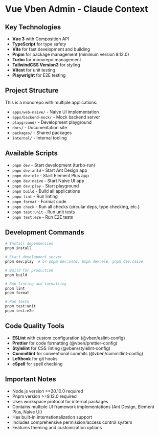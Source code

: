 # Vue Vben Admin - Claude Context

## Key Technologies

- **Vue 3** with Composition API
- **TypeScript** for type safety
- **Vite** for fast development and building
- **Pnpm** for package management (minimum version 9.12.0)
- **Turbo** for monorepo management
- **TailwindCSS Version3** for styling
- **Vitest** for unit testing
- **Playwright** for E2E testing

## Project Structure

This is a monorepo with multiple applications:

- `apps/web-naive/` - Naive UI implementation
- `apps/backend-mock/` - Mock backend server
- `playground/` - Development playground
- `docs/` - Documentation site
- `packages/` - Shared packages
- `internal/` - Internal tooling

## Available Scripts

- `pnpm dev` - Start development (turbo-run)
- `pnpm dev:antd` - Start Ant Design app
- `pnpm dev:ele` - Start Element Plus app
- `pnpm dev:naive` - Start Naive UI app
- `pnpm dev:play` - Start playground
- `pnpm build` - Build all applications
- `pnpm lint` - Run linting
- `pnpm format` - Format code
- `pnpm check` - Run all checks (circular deps, type checking, etc.)
- `pnpm test:unit` - Run unit tests
- `pnpm test:e2e` - Run E2E tests

## Development Commands

```bash
# Install dependencies
pnpm install

# Start development server
pnpm dev:play  # or pnpm dev:antd, pnpm dev:ele, pnpm dev:naive

# Build for production
pnpm build

# Run linting and formatting
pnpm lint
pnpm format

# Run tests
pnpm test:unit
pnpm test:e2e
```

## Code Quality Tools

- **ESLint** with custom configuration (@vben/eslint-config)
- **Prettier** for code formatting (@vben/prettier-config)
- **Stylelint** for CSS linting (@vben/stylelint-config)
- **Commitlint** for conventional commits (@vben/commitlint-config)
- **Lefthook** for git hooks
- **cSpell** for spell checking

## Important Notes

- Node.js version >=20.10.0 required
- Pnpm version >=9.12.0 required
- Uses workspace protocol for internal packages
- Contains multiple UI framework implementations (Ant Design, Element Plus, Naive UI)
- Has built-in internationalization support
- Includes comprehensive permission/access control system
- Features theming and customization options
